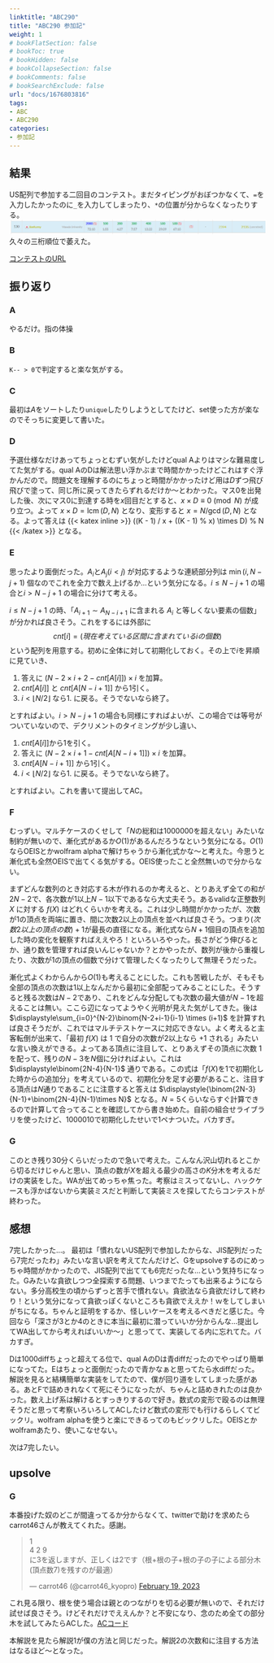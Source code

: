 ```yaml
---
linktitle: "ABC290"
title: "ABC290 参加記"
weight: 1
# bookFlatSection: false
# bookToc: true
# bookHidden: false
# bookCollapseSection: false
# bookComments: false
# bookSearchExclude: false
url: "docs/1676803816"
tags:
- ABC
- ABC290
categories:
- 参加記
---
```


## 結果

US配列で参加する二回目のコンテスト。まだタイピングがおぼつかなくて、`=`を入力したかったのに`_`を入力してしまったり、`*`の位置が分からなくなったりする。
![結果](result.png)
久々の三桁順位で萎えた。

[コンテストのURL](https://atcoder.jp/contests/abc290)

## 振り返り

### A
やるだけ。指の体操

### B
`K-- > 0`で判定すると楽な気がする。

### C
最初は$A$をソートしたり`unique`したりしようとしてたけど、set使った方が楽なのでそっちに変更して書いた。

### D
予選仕様なだけあってちょっとむずい気がしたけどqual Aよりはマシな難易度してた気がする。qual AのDは解法思い浮かぶまで時間かかったけどこれはすぐ浮かんだので。問題文を理解するのにちょっと時間がかかったけど用は$D$ずつ飛び飛びで塗って、同じ所に戻ってきたらずれるだけか～とわかった。マス$0$を出発した後、次にマス$0$に到達する時を$x$回目だとすると、$x \times D \equiv 0 \pmod N$ が成り立つ。よって $x \times D = \operatorname{lcm}(D, N)$ となり、変形すると $x = N / \gcd(D, N)$ となる。よって答えは 
{{< katex inline >}}
((K - 1) / x + ((K - 1) \% x) \times D) \% N
{{< /katex >}}
となる。
### E
思ったより面倒だった。$A_i$と$A_j(i<j)$ が対応するような連続部分列は $\min(i, N - j + 1)$ 個なのでこれを全力で数え上げるか...という気分になる。$i \leq N - j + 1$ の場合と$i > N - j + 1$ の場合に分けて考える。

$i \leq N - j + 1$ の時、「$A_{i+1}\sim A_{N-i+1}$ に含まれる $A_{i}$ と等しくない要素の個数」が分かれば良さそう。これをするには外部に 
$$ cnt[i]=(現在考えている区間に含まれているiの個数)$$ 
という配列を用意する。初めに全体に対して初期化しておく。その上で$i$を昇順に見ていき、
1. 答えに $(N - 2 \times i + 2 - cnt[A[i]]) \times i$ を加算。
2. $cnt[A[i]]$ と $cnt[A[N - i + 1]]$ から$1$引く。
3. $i < \lfloor N / 2 \rfloor$ なら1. に戻る。そうでないなら終了。

とすればよい。$i > N - j + 1$ の場合も同様にすればよいが、この場合では等号がついていないので、デクリメントのタイミングが少し違い、
1. $cnt[A[i]]$から$1$を引く。
2. 答えに $(N - 2 \times i + 1 - cnt[A[N - i + 1]]) \times i$ を加算。
3. $cnt[A[N - i + 1]]$ から$1$引く。
4. $i < \lfloor N / 2 \rfloor$ なら1. に戻る。そうでないなら終了。

とすればよい。これを書いて提出してAC。
### F
むっずい。マルチケースのくせして「$N$の総和は$1000000$を超えない」みたいな制約が無いので、漸化式があるか$O(1)$があるんだろうなという気分になる。$O(1)$ならOEISとかwolfram alphaで解けちゃうから漸化式かな～と考えた。今思うと漸化式も全然OEISで出てくる気がする。OEIS使ったこと全然無いので分からない。

まずどんな数列のとき対応する木が作れるのか考えると、とりあえず全ての和が$2N-2$で、各次数が$1$以上$N-1$以下であるなら大丈夫そう。あるvalidな正整数列 $X$ に対する $f(X)$ はどれくらいかを考える。これは少し時間がかかったが、次数が$1$の頂点を両端に置き、間に次数$2$以上の頂点を並べれば良さそう。つまり$(次数2以上の頂点の数)+1$が最長の直径になる。漸化式なら$N+1$個目の頂点を追加した時の変化を観察すればええやろ！といろいろやった。長さがどう伸びるとか、通り数を管理すれば良いんじゃないか？とかやったが、数列が後から重複したり、次数が$1$の頂点の個数で分けて管理したくなったりして無理そうだった。

漸化式よくわからんから$O(1)$も考えることにした。これも苦戦したが、そもそも全部の頂点の次数は$1$以上なんだから最初に全部配ってみることにした。そうすると残る次数は$N-2$であり、これをどんな分配しても次数の最大値が$N-1$を超えることは無い。ここら辺になってようやく光明が見えた気がしてきた。後は $\displaystyle\sum_{i=0}^{N-2}\binom{N-2+i-1}{i-1} \times (i+1)$ を計算すれば良さそうだが、これではマルチテストケースに対応できない。よく考えると主客転倒が出来て、「最初 $f(X)$ は $1$ で自分の次数が2以上なら $+1$ される」みたいな言い換えができる。よってある頂点に注目して、とりあえずその頂点に次数 $1$ を配って、残りの$N-3$を$N$個に分ければよい。これは $\displaystyle\binom{2N-4}{N-1}$ 通りである。この式は「$f(X)$を$1$で初期化した時からの追加分」を考えているので、初期化分を足す必要があること、注目する頂点は$N$通りであることに注意すると答えは $\displaystyle{\binom{2N-3}{N-1}+\binom{2N-4}{N-1}\times N}$ となる。$N=5$くらいならすぐ計算できるので計算して合ってることを確認してから書き始めた。自前の組合せライブラリを使ったけど、$1000010$で初期化したせいで1ペナついた。バカすぎ。


### G
このとき残り30分くらいだったので急いで考えた。こんなん沢山切れるとこから切るだけじゃんと思い、頂点の数が$X$を超える最少の高さの$K$分木を考えるだけの実装をした。WAが出てめっちゃ焦った。考察はミスってないし、ハックケースも浮かばないから実装ミスだと判断して実装ミスを探してたらコンテストが終わった。

## 感想
7完したかった...。
最初は「慣れないUS配列で参加したからな、JIS配列だったら7完だったわ」みたいな言い訳を考えてたんだけど、Gをupsolveするのにめっちゃ時間がかかったので、JIS配列で出てても6完だったな…という気持ちになった。Gみたいな貪欲しつつ全探索する問題、いつまでたっても出来るようにならない。多分高校生の頃からずっと苦手で慣れない。貪欲法なら貪欲だけして終わり！という気分になって貪欲っぽくないところも貪欲でええか！ｗをしてしまいがちになる。ちゃんと証明をするか、怪しいケースを考えるべきだと感じた。今回なら「深さが3とか4のときに本当に最初に潜っていいか分からんな...提出してWA出してから考えればいいか～」と思ってて、実装してる内に忘れてた。バカすぎ。

Dは1000diffちょっと超えてる位で、qual AのDは青diffだったのでやっぱり簡単になってた。Eはちょっと面倒だったので青かなぁと思ってたら水diffだった。解説を見ると結構簡単な実装をしてたので、僕が回り道をしてしまった感がある。あとFで詰めきれなくて死にそうになったが、ちゃんと詰めきれたのは良かった。数え上げ系は解けるとすっきりするので好き。数式の変形で殴るのは無理そうだと思って考察いろいろしてACしたけど数式の変形でも行けるらしくてビックリ。wolfram alphaを使うと楽にできるってのもビックリした。OEISとかwolframあたり、使いこなせない。

次は7完したい。

## upsolve

### G

本番投げた奴のどこが間違ってるか分からなくて、twitterで助けを求めたらcarrot46さんが教えてくれた。感謝。

<blockquote class="twitter-tweet"><p lang="ja" dir="ltr">1<br>4 2 9<br>に3を返しますが、正しくは2です（根+根の子+根の子の子による部分木(頂点数7)を残すのが最適）</p>&mdash; carrot46 (@carrot46_kyopro) <a href="https://twitter.com/carrot46_kyopro/status/1627304100512813058?ref_src=twsrc%5Etfw">February 19, 2023</a></blockquote> <script async src="https://platform.twitter.com/widgets.js" charset="utf-8"></script>

これ見る限り、根を使う場合は親とのつながりを切る必要が無いので、それだけ試せば良さそう。けどそれだけでええんか？と不安になり、念のため全ての部分木を試してみたらACした。[ACコード](https://atcoder.jp/contests/abc290/submissions/39049293)

本解説を見たら解説1が僕の方法と同じだった。解説2の次数和に注目する方法はなるほど～となった。